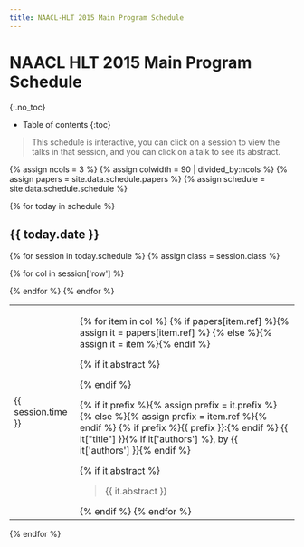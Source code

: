 ```yaml
---
title: NAACL-HLT 2015 Main Program Schedule
---
```


<style type="text/css">
.page-content {
    max-width: 100em !important;
}
</style>

# NAACL HLT 2015 Main Program Schedule
{:.no_toc}

* Table of contents
{:toc}

> This schedule is interactive, you can click on a session to view the talks in that session, and you can click on a talk to see its abstract.

{% assign ncols = 3 %}
{% assign colwidth = 90 | divided_by:ncols %}
{% assign papers = site.data.schedule.papers %}
{% assign schedule = site.data.schedule.schedule %}

{% for today in schedule %}

## {{ today.date }}

<table class="schedule">
{% for session in today.schedule %}
{% assign class = session.class %}
<tr class="{{ class }} {{ session.parent }}">
<td class="time"><p>{{ session.time }}</p></td>

{% for col in session['row'] %}
<td {% if session['row'].size == 1 %} colspan="{{ ncols }}" {% else %} width="{{ colwidth }}%" {% endif %}>

{% for item in col %}
{% if papers[item.ref] %}{% assign it = papers[item.ref] %}
{% else %}{% assign it = item %}{% endif %}

{% if it.abstract %}<div class="talkinfo">{% endif %}
<p>
{% if it.prefix %}{% assign prefix = it.prefix %}
{% else %}{% assign prefix = item.ref %}{% endif %}
{% if prefix %}<span class="{{class}}prefix">{{ prefix }}</span>:{% endif %}
<span class="{{class}}title">{{ it["title"] }}</span>{% if it['authors'] %}, by
<span class="{{class}}authors">{{ it['authors'] }}</span>{% endif %}
</p>

{% if it.abstract %}
<blockquote class="{{ class }}abstract">{{ it.abstract }}</blockquote>
</div>
{% endif %}
{% endfor %}
</td>
{% endfor %}

</tr>
{% endfor %}
</table>

{% endfor %}

